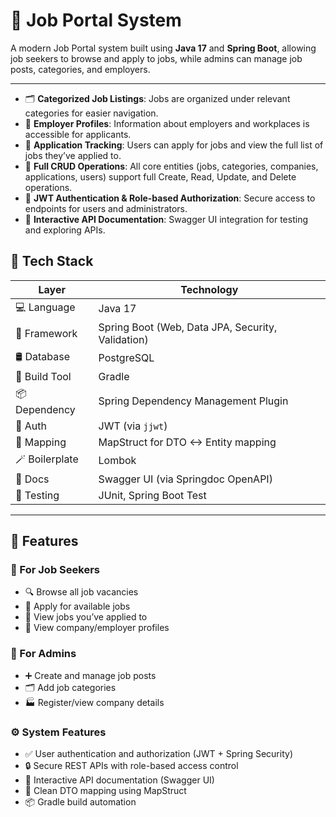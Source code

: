 # 💼 Job Portal System

A modern Job Portal system built using **Java 17** and **Spring Boot**, allowing job seekers to browse and apply to jobs, while admins can manage job posts, categories, and employers.

---

- 🗂 **Categorized Job Listings**: Jobs are organized under relevant categories for easier navigation.
- 👤 **Employer Profiles**: Information about employers and workplaces is accessible for applicants.
- 📝 **Application Tracking**: Users can apply for jobs and view the full list of jobs they’ve applied to.
- 🔄 **Full CRUD Operations**: All core entities (jobs, categories, companies, applications, users) support full Create, Read, Update, and Delete operations.
- 🔐 **JWT Authentication & Role-based Authorization**: Secure access to endpoints for users and administrators.
- 📖 **Interactive API Documentation**: Swagger UI integration for testing and exploring APIs.


## 🔧 Tech Stack

| Layer          | Technology                                               |
|----------------|----------------------------------------------------------|
| 💻 Language      | Java 17                                                  |
| 🌱 Framework     | Spring Boot (Web, Data JPA, Security, Validation)       |
| 🛢 Database      | PostgreSQL                                               |
| 🧰 Build Tool    | Gradle                                                   |
| 📦 Dependency   | Spring Dependency Management Plugin                      |
| 🎯 Auth         | JWT (via `jjwt`)                                         |
| 🧾 Mapping      | MapStruct for DTO <-> Entity mapping                     |
| 🪄 Boilerplate  | Lombok                                                   |
| 📖 Docs         | Swagger UI (via Springdoc OpenAPI)                       |
| 🧪 Testing      | JUnit, Spring Boot Test                                  |

---

## 🌟 Features

### 👥 For Job Seekers
- 🔍 Browse all job vacancies
- 📝 Apply for available jobs
- 📂 View jobs you’ve applied to
- 🏢 View company/employer profiles

### 🔐 For Admins
- ➕ Create and manage job posts
- 🗂 Add job categories
- 🏭 Register/view company details

### ⚙️ System Features
- ✅ User authentication and authorization (JWT + Spring Security)
- 🔒 Secure REST APIs with role-based access control
- 📖 Interactive API documentation (Swagger UI)
- 🧾 Clean DTO mapping using MapStruct
- 📦 Gradle build automation




